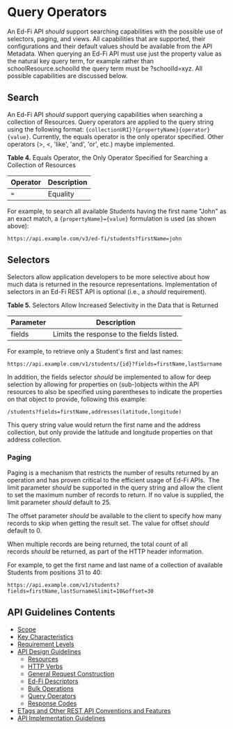 # Query Operators

An Ed-Fi API _should_ support searching capabilities with the possible use of selectors, paging,
and views. All capabilities that are supported, their configurations and their default values
should be available from the API Metadata. When querying an Ed-Fi API must use just the
property value as the natural key query term, for example rather than schoolResource.schoolId
the query term must be ?schoolId=xyz. All possible capabilities are discussed below.

## Search

An Ed-Fi API _should_ support querying capabilities when searching a collection
of Resources. Query operators are applied to the query string using the
following format: `{collectionURI}?{propertyName}{operator}{value}`. Currently,
the equals operator is the only operator specified. Other operators (>, <,
'like', 'and', 'or', etc.) maybe implemented.

**Table 4.** Equals Operator, the Only Operator Specified for Searching a
Collection of Resources

| Operator | Description |
| -------- | ----------- |
| `=`      | Equality    |

For example, to search all available Students having the first name "John" as an
exact match, a `{propertyName}={value}` formulation is used (as shown above):

```none
https://api.example.com/v3/ed-fi/students?firstName=john
```

## Selectors

Selectors allow application developers to be more selective about how much data
is returned in the resource representations. Implementation of selectors in an
Ed-Fi REST API is optional (i.e., a _should_ requirement).

**Table 5.** Selectors Allow Increased Selectivity in the Data that is Returned

| Parameter | Description                               |
| --------- | ----------------------------------------- |
| fields    | Limits the response to the fields listed. |

For example, to retrieve only a Student's first and last names:

```none
https://api.example.com/v1/students/{id}?fields=firstName,lastSurname
```

In addition, the fields selector _should_ be implemented to allow for deep
selection by allowing for properties on (sub-)objects within the API resources
to also be specified using parentheses to indicate the properties on that object
to provide, following this example:

```none
/students?fields=firstName,addresses(latitude,longitude)
```

This query string value would return the first name and the address collection,
but only provide the latitude and longitude properties on that address
collection.

### Paging

Paging is a mechanism that restricts the number of results returned by an
operation and has proven critical to the efficient usage of Ed-Fi APIs.  The
limit parameter _should_ be supported in the query string and allow the client to
set the maximum number of records to return. If no value is supplied, the limit
parameter _should_ default to 25.

The offset parameter _should_ be available to the client to specify how many
records to skip when getting the result set. The value for offset _should_
default to 0.

When multiple records are being returned, the total count of all
records _should_ be returned, as part of the HTTP header information.

For example, to get the first name and last name of a collection of available
Students from positions 31 to 40:

```none
https://api.example.com/v1/students?fields=firstName,lastSurname&limit=10&offset=30
```

## API Guidelines Contents

* [Scope](../SCOPE.md)
* [Key Characteristics](../KEY-CHARACTERISTICS.md)
* [Requirement Levels](../REQUIREMENT-LEVELS.md)
* [API Design Guidelines](../API-DESIGN-GUIDELINES/README.md)
  * [Resources](RESOURCES.md)
  * [HTTP Verbs](HTTP-VERBS.md)
  * [General Request Construction](GENERAL-REQUEST-CONSTRUCTION.md)
  * [Ed-Fi Descriptors](ED-FI-DESCRIPTORS.md)
  * [Bulk Operations](BULK-OPERATIONS.md)
  * [Query Operators](QUERY-OPERATORS.md)
  * [Response Codes](RESPONSE-CODES.md)
* [ETags and Other REST API Conventions and
  Features](ETAGS-OTHER-CONVENTIONS.md)
* [API Implementation Guidelines](../API-IMPLEMENTATION-GUIDELINES/README.md)
